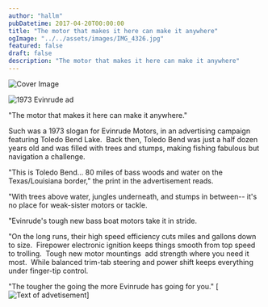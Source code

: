 ```yaml
---
author: "hallm"
pubDatetime: 2017-04-20T00:00:00
title: "The motor that makes it here can make it anywhere"
ogImage: "../../assets/images/IMG_4326.jpg"
featured: false
draft: false
description: "The motor that makes it here can make it anywhere"
---
```


![Cover Image](@assets/images/IMG_4326.jpg)

![1973 Evinrude ad](@assets/images/IMG_8547.jpg)

"The motor that makes it here can make it anywhere."

Such was a 1973 slogan for Evinrude Motors, in an advertising campaign featuring Toledo Bend Lake.  Back then, Toledo Bend was just a half dozen years old and was filled with trees and stumps, making fishing fabulous but navigation a challenge.

"This is Toledo Bend... 80 miles of bass woods and water on the Texas/Louisiana border," the print in the advertisement reads.

"With trees above water, jungles underneath, and stumps in between-- it's no place for weak-sister motors or tackle.

"Evinrude's tough new bass boat motors take it in stride.

"On the long runs, their high speed efficiency cuts miles and gallons down to size.  Firepower electronic ignition keeps things smooth from top speed to trolling.  Tough new motor mountings  add strength where you need it most.  While balanced trim-tab steering and power shift keeps everything under finger-tip control.

"The tougher the going the more Evinrude has going for you." [![Text of advetisement](@assets/images/IMG_4325.jpg)]
